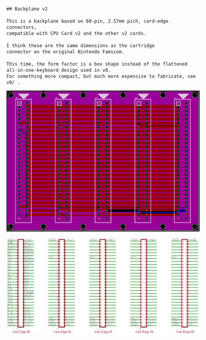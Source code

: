 ```
## Backplane v2

This is a backplane based on 60-pin, 2.57mm pich, card-edge connectors,
compatible with CPU Card v2 and the other v2 cards.

I think these are the same dimensions as the cartridge
connector on the original Nintendo Famicom.

This time, the form factor is a box shape instead of the flattened all-in-one-keyboard design used in v0.
For something more compact, but much more expensive to fabricate, see v0/ .

```

![layout](https://raw.githubusercontent.com/caiannello/Pugputer6309/main/Hardware/Backplane/Backplane%20Layout.png)

![schematic](https://raw.githubusercontent.com/caiannello/Pugputer6309/main/Hardware/Backplane/Backplane%20Schematic.png)
